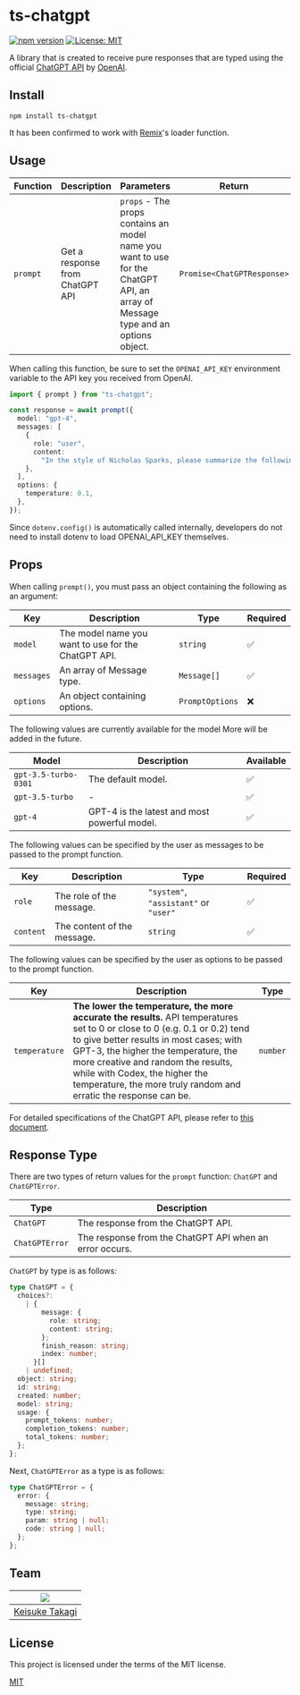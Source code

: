 # ts-chatgpt

[![npm version](https://badge.fury.io/js/ts-chatgpt.svg)](https://badge.fury.io/js/ts-chatgpt)
[![License: MIT](https://img.shields.io/badge/License-MIT-yellow.svg)](https://opensource.org/licenses/MIT)

A library that is created to receive pure responses that are typed using the official [ChatGPT API](https://platform.openai.com/docs/guides/chat) by [OpenAI](https://openai.com/).

## Install

```shell
npm install ts-chatgpt
```

It has been confirmed to work with [Remix](https://github.com/remix-run/remix)'s loader function.

## Usage

| Function | Description                     | Parameters                                                                                                                      | Return                     |
| -------- | ------------------------------- | ------------------------------------------------------------------------------------------------------------------------------- | -------------------------- |
| `prompt` | Get a response from ChatGPT API | `props` - The props contains an model name you want to use for the ChatGPT API, an array of Message type and an options object. | `Promise<ChatGPTResponse>` |

When calling this function, be sure to set the `OPENAI_API_KEY` environment variable to the API key you received from OpenAI.

```ts
import { prompt } from "ts-chatgpt";

const response = await prompt({
  model: "gpt-4",
  messages: [
    {
      role: "user",
      content:
        "In the style of Nicholas Sparks, please summarize the following introductory You are limited to 140 characters. 'I love Android and I develop applications using Kotlin and Jetpack Compose.'",
    },
  ],
  options: {
    temperature: 0.1,
  },
});
```

Since `dotenv.config()` is automatically called internally, developers do not need to install dotenv to load OPENAI_API_KEY themselves.

## Props

When calling `prompt()`, you must pass an object containing the following as an argument:

| Key        | Description                                         | Type            | Required |
| ---------- | --------------------------------------------------- | --------------- | -------- |
| `model`    | The model name you want to use for the ChatGPT API. | `string`        | ✅       |
| `messages` | An array of Message type.                           | `Message[]`     | ✅       |
| `options`  | An object containing options.                       | `PromptOptions` | ❌       |

The following values are currently available for the model
More will be added in the future.

| Model                | Description                                  | Available |
| -------------------- | -------------------------------------------- | --------- |
| `gpt-3.5-turbo-0301` | The default model.                           | ✅        |
| `gpt-3.5-turbo`      | -                                            | ✅        |
| `gpt-4`              | GPT-4 is the latest and most powerful model. | ✅        |

The following values can be specified by the user as messages to be passed to the prompt function.

| Key       | Description                 | Type                                  | Required |
| --------- | --------------------------- | ------------------------------------- | -------- |
| `role`    | The role of the message.    | `"system"`, `"assistant"` or `"user"` | ✅       |
| `content` | The content of the message. | `string`                              | ✅       |

The following values can be specified by the user as options to be passed to the prompt function.

| Key           | Description                                                                                                                                                                                                                                                                                                                                               | Type     |
| ------------- | --------------------------------------------------------------------------------------------------------------------------------------------------------------------------------------------------------------------------------------------------------------------------------------------------------------------------------------------------------- | -------- |
| `temperature` | **The lower the temperature, the more accurate the results.** API temperatures set to 0 or close to 0 (e.g. 0.1 or 0.2) tend to give better results in most cases; with GPT-3, the higher the temperature, the more creative and random the results, while with Codex, the higher the temperature, the more truly random and erratic the response can be. | `number` |

For detailed specifications of the ChatGPT API, please refer to [this document](https://platform.openai.com/docs/api-reference/chat/create).

## Response Type

There are two types of return values for the `prompt` function: `ChatGPT` and `ChatGPTError`.

| Type           | Description                                             |
| -------------- | ------------------------------------------------------- |
| `ChatGPT`      | The response from the ChatGPT API.                      |
| `ChatGPTError` | The response from the ChatGPT API when an error occurs. |

`ChatGPT` by type is as follows:

```ts
type ChatGPT = {
  choices?:
    | {
        message: {
          role: string;
          content: string;
        };
        finish_reason: string;
        index: number;
      }[]
    | undefined;
  object: string;
  id: string;
  created: number;
  model: string;
  usage: {
    prompt_tokens: number;
    completion_tokens: number;
    total_tokens: number;
  };
};
```

Next, `ChatGPTError` as a type is as follows:

```ts
type ChatGPTError = {
  error: {
    message: string;
    type: string;
    param: string | null;
    code: string | null;
  };
};
```

## Team

| ![](https://avatars.githubusercontent.com/u/66447334?v=4) |
| --------------------------------------------------------- |
| [Keisuke Takagi](https://github.com/takagimeow)           |

## License

This project is licensed under the terms of the MIT license.

[MIT](https://github.com/takagimeow/ts-chatgpt/blob/main/LICENSE)
